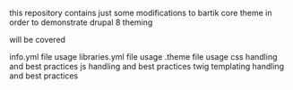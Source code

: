this repository contains just some modifications to bartik core theme in order to demonstrate drupal 8 theming

will be covered

info.yml file usage
libraries.yml file usage
.theme file usage
css handling and best practices
js handling and best practices
twig templating handling and best practices